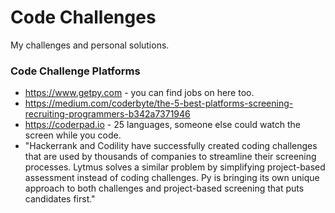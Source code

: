 # Code Challenges
My challenges and personal solutions.

### Code Challenge Platforms
- https://www.getpy.com - you can find jobs on here too.
- https://medium.com/coderbyte/the-5-best-platforms-screening-recruiting-programmers-b342a7371946
- https://coderpad.io - 25 languages, someone else could watch the screen while you code.
- "Hackerrank and Codility have successfully created coding challenges that are used by thousands of companies to streamline their screening processes. Lytmus solves a similar problem by simplifying project-based assessment instead of coding challenges. Py is bringing its own unique approach to both challenges and project-based screening that puts candidates first."
